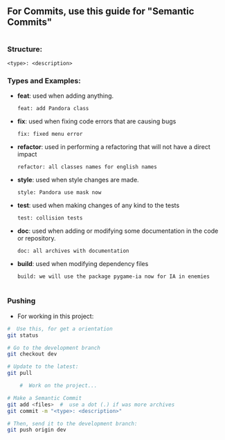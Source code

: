 ## For Commits, use this guide for "Semantic Commits"
#
### Structure:
```
<type>: <description>
```
### Types and Examples:
- __feat__: used when adding anything. 
    ```
    feat: add Pandora class
    ```
- __fix__: used when fixing code errors that are causing bugs
    ```
    fix: fixed menu error 
    ```
- __refactor__: used in performing a refactoring that will not have a direct impact
    ```
    refactor: all classes names for english names
    ```
- __style__: used when style changes are made.
    ```
    style: Pandora use mask now
    ```
- __test__: used when making changes of any kind to the tests
    ```
    test: collision tests
    ```
- __doc__: used when adding or modifying some documentation in the code or repository. 
    ```
    doc: all archives with documentation
    ```
- __build__: used when modifying dependency files
    ```
    build: we will use the package pygame-ia now for IA in enemies
    ```

#
### Pushing
- For working in this project:
```bash
#  Use this, for get a orientation
git status

# Go to the development branch
git checkout dev

# Update to the latest:
git pull

    #  Work on the project...

# Make a Semantic Commit
git add <files>  #  use a dot (.) if was more archives
git commit -m "<type>: <description>"

# Then, send it to the development branch:
git push origin dev
``` 